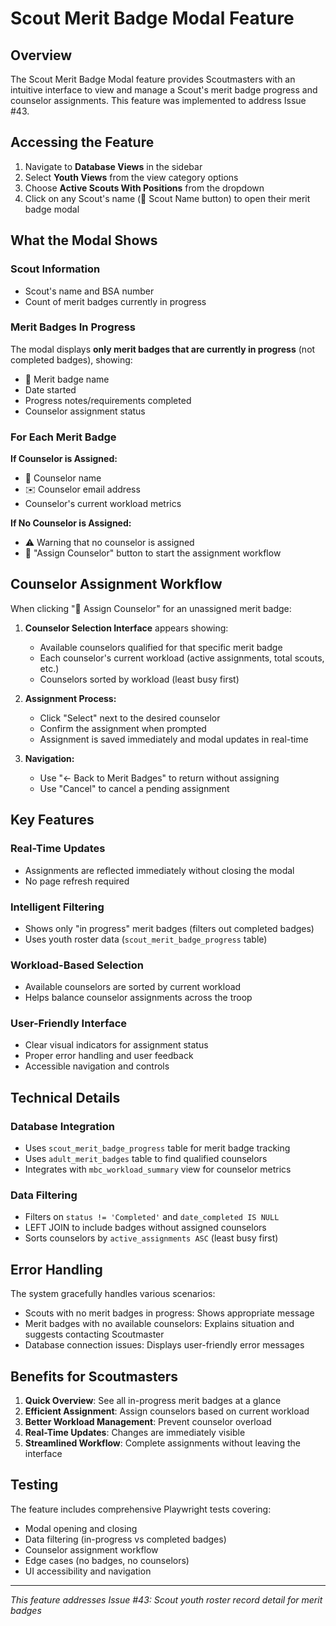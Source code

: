 # Scout Merit Badge Modal Feature

## Overview

The Scout Merit Badge Modal feature provides Scoutmasters with an intuitive interface to view and manage a Scout's merit badge progress and counselor assignments. This feature was implemented to address Issue #43.

## Accessing the Feature

1. Navigate to **Database Views** in the sidebar
2. Select **Youth Views** from the view category options
3. Choose **Active Scouts With Positions** from the dropdown
4. Click on any Scout's name (👤 Scout Name button) to open their merit badge modal

## What the Modal Shows

### Scout Information
- Scout's name and BSA number
- Count of merit badges currently in progress

### Merit Badges In Progress
The modal displays **only merit badges that are currently in progress** (not completed badges), showing:

- 🏅 Merit badge name
- Date started
- Progress notes/requirements completed
- Counselor assignment status

### For Each Merit Badge

**If Counselor is Assigned:**
- 👤 Counselor name
- ✉️ Counselor email address 
- Counselor's current workload metrics

**If No Counselor is Assigned:**
- ⚠️ Warning that no counselor is assigned
- 🔗 "Assign Counselor" button to start the assignment workflow

## Counselor Assignment Workflow

When clicking "🔗 Assign Counselor" for an unassigned merit badge:

1. **Counselor Selection Interface** appears showing:
   - Available counselors qualified for that specific merit badge
   - Each counselor's current workload (active assignments, total scouts, etc.)
   - Counselors sorted by workload (least busy first)

2. **Assignment Process:**
   - Click "Select" next to the desired counselor
   - Confirm the assignment when prompted
   - Assignment is saved immediately and modal updates in real-time

3. **Navigation:**
   - Use "← Back to Merit Badges" to return without assigning
   - Use "Cancel" to cancel a pending assignment

## Key Features

### Real-Time Updates
- Assignments are reflected immediately without closing the modal
- No page refresh required

### Intelligent Filtering
- Shows only "in progress" merit badges (filters out completed badges)
- Uses youth roster data (`scout_merit_badge_progress` table)

### Workload-Based Selection
- Available counselors are sorted by current workload
- Helps balance counselor assignments across the troop

### User-Friendly Interface
- Clear visual indicators for assignment status
- Proper error handling and user feedback
- Accessible navigation and controls

## Technical Details

### Database Integration
- Uses `scout_merit_badge_progress` table for merit badge tracking
- Uses `adult_merit_badges` table to find qualified counselors
- Integrates with `mbc_workload_summary` view for counselor metrics

### Data Filtering
- Filters on `status != 'Completed'` and `date_completed IS NULL`
- LEFT JOIN to include badges without assigned counselors
- Sorts counselors by `active_assignments ASC` (least busy first)

## Error Handling

The system gracefully handles various scenarios:
- Scouts with no merit badges in progress: Shows appropriate message
- Merit badges with no available counselors: Explains situation and suggests contacting Scoutmaster
- Database connection issues: Displays user-friendly error messages

## Benefits for Scoutmasters

1. **Quick Overview**: See all in-progress merit badges at a glance
2. **Efficient Assignment**: Assign counselors based on current workload
3. **Better Workload Management**: Prevent counselor overload
4. **Real-Time Updates**: Changes are immediately visible
5. **Streamlined Workflow**: Complete assignments without leaving the interface

## Testing

The feature includes comprehensive Playwright tests covering:
- Modal opening and closing
- Data filtering (in-progress vs completed badges)  
- Counselor assignment workflow
- Edge cases (no badges, no counselors)
- UI accessibility and navigation

---

*This feature addresses Issue #43: Scout youth roster record detail for merit badges*